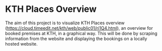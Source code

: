 # KTH Places Overview
The aim of this project is to visualize KTH Places overview (https://cloud.timeedit.net/kth/web/public01/ri1Q4.html), an overview for booked premises at KTH, in a graphical way. This will be done by scraping information from the website and displaying the bookings on a locally hosted website.
